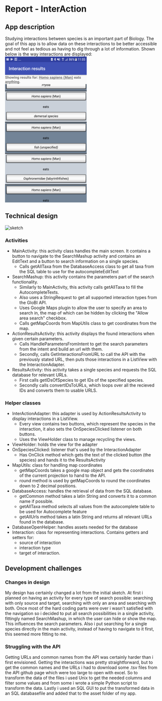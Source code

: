 # Report - InterAction
## App description
Studying interactions between species is an important part of Biology.
 The goal of this app is to allow data on these interactions to be better accessible
 and not feel as tedious as having to dig through a lot of information.
 Shown below is the way interactions are displayed:
<img height="480" width="270" src="https://github.com/romanlakerveld/ProgProj/blob/master/doc/screenshot.png"/>


## Technical design
![sketch](https://github.com/romanlakerveld/ProgProj/blob/master/doc/reportsketchfinal.bmp)
### Activities
- MainActivity: this activity class handles the main screen. It contains a button to navigate
 to the SearchMashup activity and contains an EditText and a button to search information on
 a single species.
    - Calls getAllTaxa from the DatabaseAccess class to get all taxa from the SQL table to use
    for the autocompleteEditText
- SearchMashup: this activity contains the parameters part of the search functionality.
    - Similarly to MainActivity, this activity calls getAllTaxa to fill the AutocompleteTexts.
    - Also uses a StringRequest to get all supported interaction types from the GloBI API.
    - Uses Google Maps plugin to allow the user to specify an area to search in, the map of which
    can be hidden by clicking the "Allow area search" checkbox.
    - Calls getMapCoords from MapUtils class to get coordinates from the map.
- ActionResultsActivity: this activity displays the found interactions when given certain parameters.
    - Calls HandleParametersFromIntent to get the search parameters from the intent and build an url with them.
    - Secondly, calls GetInteractionsFromURL to call the API with the previously stated URL, then puts those interactions in a ListView with the InteractionAdapter.
- ResultsActivity: this activity takes a single species and requests the SQL database for relevant URLs.
    - First calls getIDsOfSpecies to get IDs of the specified species.
    - Secondly calls convertIDsToURLs, which loops over all the recieved IDs and converts them to usable URLS.
### Helper classes
- InterActionAdapter: this adapter is used by ActionResultsActivity to display interactions in a ListView.
    - Every view contains two buttons, which represent the species in the interaction, it also sets the OnSpeciesClicked listener on both buttons.
    - Uses the ViewHolder class to manage recycling the views.
- ViewHolder: holds the view for the adapter
- OnSpeciesClicked: listener that's used by the InteractionAdapter
    - Has OnClick method which gets the text of the clicked button (the species) and hands it to the ResultsActivity
- MapUtils: class for handling map coordinates
    - getMapCoords takes a google map object and gets the coordinates of the current projection to hand to the API.
    - round method is used by getMapCoords to round the coordinates down to 2 decimal positions.
- DatabaseAccess: handles the retrieval of data from the SQL database.
    - getCommon method takes a latin String and converts it to a common name if possible.
    - getAllTaxa method selects all values from the autocomplete table to be used for Autocomplete feature
    - getAllUrls method takes a latin String and returns all relevant URLs found in the database.
- DatabaseOpenHelper: handles assets needed for the database
- Interaction: class for representing interactions. Contains getters and setters for:
    - source of interaction
    - interaction type
    - target of interaction.

## Development challenges
### Changes in design
My design has certainly changed a lot from the initial sketch. At first i planned on having an activity for every type of search possible:
searching with only source and target, searching with only an area and searching with both. Once most of the hard coding parts were over i wasn't satisfied with the navigation so i decided to
put all search possibilities in a single activity, fittingly named SearchMashup, in which the user can hide or show the map. This influences the search parameters.
Also i put searching for a single species directly in the main activity, instead of having to navigate to it first, this seemed more fitting to me.
### Struggling with the API
Getting URLs and common names from the API was certainly harder than i first envisioned. Getting the interactions was pretty straightforward, but to get the common names
and the URLs i had to download some .tsv files from the API github page which were too large to open with excel. So to transform the data
 of the files i used Unix to get the needed columns and filter some values and from some i wrote a simple Python script to transform the data.
Lastly i used an SQL GUI to put the transformed data in an SQL databasefile and added that to the asset folder of my app.

